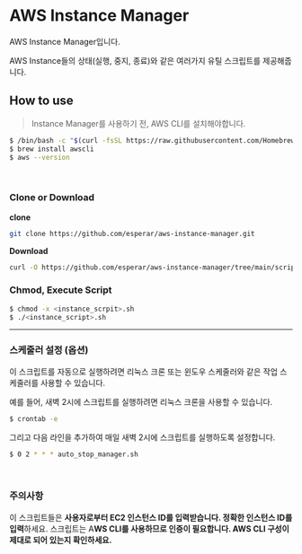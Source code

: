 # AWS Instance Manager

AWS Instance Manager입니다.

AWS Instance들의 상태(실행, 중지, 종료)와 같은 여러가지 유틸 스크립트를 제공해줍니다.


## How to use

> Instance Manager를 사용하기 전, AWS CLI를 설치해야합니다.

```bash
$ /bin/bash -c "$(curl -fsSL https://raw.githubusercontent.com/Homebrew/install/HEAD/install.sh)"
$ brew install awscli
$ aws --version
```

<br>

### Clone or Download

**clone**

```bash
git clone https://github.com/esperar/aws-instance-manager.git
```

**Download**
```bash
curl -O https://github.com/esperar/aws-instance-manager/tree/main/scripts/<script_spath>
```

### Chmod, Execute Script

```bash
$ chmod -x <instance_scrpit>.sh
$ ./<instance_script>.sh
```

---

### 스케줄러 설정 (옵션)
이 스크립트를 자동으로 실행하려면 리눅스 크론 또는 윈도우 스케줄러와 같은 작업 스케줄러를 사용할 수 있습니다.

예를 들어, 새벽 2시에 스크립트를 실행하려면 리눅스 크론을 사용할 수 있습니다.

```bash
$ crontab -e
```

그리고 다음 라인을 추가하여 매일 새벽 2시에 스크립트를 실행하도록 설정합니다.

```bash
$ 0 2 * * * auto_stop_manager.sh
```

<br>

### 주의사항
이 스크립트들은 **사용자로부터 EC2 인스턴스 ID를 입력받습니다. 정확한 인스턴스 ID를 입력**하세요.
스크립트는 A**WS CLI를 사용하므로 인증이 필요합니다. AWS CLI 구성이 제대로 되어 있는지 확인하세요.**